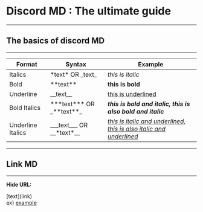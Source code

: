 # Discord MD : The ultimate guide
<hr>
<h2>The basics of discord MD</h2>
<hr>

| Format | Syntax | Example |
--- | --- | ---
| Italics | *text\* OR _text\_ | *this is italic* |
| Bold | **text\*\* | **this is bold** |
| Underline | __text\_\_ | <ins>this is underlined</ins> |
| Bold Italics | ***text\*\*\* OR _\*\*text\*\*\_ | ***this is bold and italic,*** _**this is also bold and italic**_ |
| Underline Italics | ___text\_\_\_ OR __*text\*\_\_ | *<ins>this is italic and underlined, this is also italic and underlined</ins>* |

<hr>
<h2>Link MD</h2>
<hr>

<strong>Hide URL: </strong>  

\[text]\(link)  
ex) [example](example.com)
